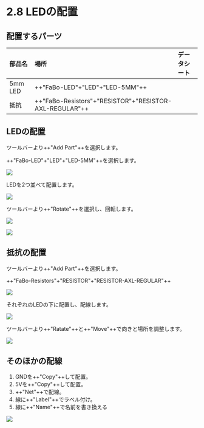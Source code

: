 # 2.8 LEDの配置


## 配置するパーツ

|部品名|場所|データシート|
|:--|:--|:--|
|5mm LED|++"FaBo-LED"+"LED"+"LED-5MM"++||
|抵抗|++"FaBo-Resistors"+"RESISTOR"+"RESISTOR-AXL-REGULAR"++||

## LEDの配置

ツールバーより++"Add Part"++を選択します。

++"FaBo-LED"+"LED"+"LED-5MM"++を選択します。

![](./img/led001.png)

LEDを2つ並べて配置します。

![](./img/led002.png)

ツールバーより++"Rotate"++を選択し、回転します。

![](./img/led003.png)

![](./img/led004.png)

## 抵抗の配置

ツールバーより++"Add Part"++を選択します。

++"FaBo-Resistors"+"RESISTOR"+"RESISTOR-AXL-REGULAR"++

![](./img/led005.png)

それぞれのLEDの下に配置し、配線します。

![](./img/led006.png)

ツールバーより++"Ratate"++と++"Move"++で向きと場所を調整します。

![](./img/led007.png)

## そのほかの配線

1. GNDを++"Copy"++して配置。
2. 5Vを++"Copy"++して配置。
3. ++"Net"++で配線。
4. 線に++"Label"++でラベル付け。
5. 線に++"Name"++で名前を書き換える

![](./img/led008.png)
